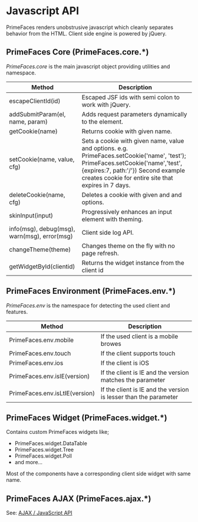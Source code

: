 # Javascript API

PrimeFaces renders unobstrusive javascript which cleanly separates behavior from the HTML. Client side engine is powered by jQuery.

## PrimeFaces Core (PrimeFaces.core.*)

_PrimeFaces.core_ is the main javascript object providing utilities and namespace.

| Method | Description |
| --- | --- |
escapeClientId(id) | Escaped JSF ids with semi colon to work with jQuery.
addSubmitParam(el, name, param) | Adds request parameters dynamically to the element.
getCookie(name) | Returns cookie with given name.
setCookie(name, value, cfg) | Sets a cookie with given name, value and options. e.g. PrimeFaces.setCookie('name', 'test'); PrimeFaces.setCookie('name','test',{expires:7, path:'/'}) Second example creates cookie for entire site that expires in 7 days.
deleteCookie(name, cfg) | Deletes a cookie with given and and options.
skinInput(input) | Progressively enhances an input element with theming.
info(msg), debug(msg), warn(msg), error(msg) | Client side log API.
changeTheme(theme) | Changes theme on the fly with no page refresh.
getWidgetById(clientid) | Returns the widget instance from the client id

## PrimeFaces Environment (PrimeFaces.env.*)

_PrimeFaces.env_ is the namespace for detecting the used client and features.

| Method | Description |
| --- | --- |
PrimeFaces.env.mobile | If the used client is a mobile browes
PrimeFaces.env.touch | If the client supports touch
PrimeFaces.env.ios | If the client is iOS
PrimeFaces.env.isIE(version) | If the client is IE and the version matches the parameter
PrimeFaces.env.isLtIE(version) | If the client is IE and the version is lesser than the parameter

## PrimeFaces Widget (PrimeFaces.widget.*)

Contains custom PrimeFaces widgets like;

- PrimeFaces.widget.DataTable
- PrimeFaces.widget.Tree
- PrimeFaces.widget.Poll
- and more...

Most of the components have a corresponding client side widget with same name.

## PrimeFaces AJAX (PrimeFaces.ajax.*)

See: [AJAX / JavaScript API](/ajaxJavascriptApi.md)


